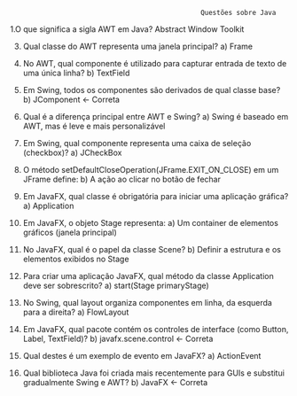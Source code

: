                                                     Questões sobre Java

1.O que significa a sigla AWT em Java?
  Abstract Window Toolkit

3. Qual classe do AWT representa uma janela principal?
a) Frame 

4. No AWT, qual componente é utilizado para capturar entrada de texto de uma única linha?
b) TextField

5. Em Swing, todos os componentes são derivados de qual classe base?
b) JComponent <- Correta

6. Qual é a diferença principal entre AWT e Swing?
a) Swing é baseado em AWT, mas é leve e mais personalizável

7. Em Swing, qual componente representa uma caixa de seleção (checkbox)?
a) JCheckBox 

8. O método setDefaultCloseOperation(JFrame.EXIT_ON_CLOSE) em um JFrame define:
b) A ação ao clicar no botão de fechar

9. Em JavaFX, qual classe é obrigatória para iniciar uma aplicação gráfica?
a) Application

11. Em JavaFX, o objeto Stage representa:
a) Um container de elementos gráficos (janela principal)

12. No JavaFX, qual é o papel da classe Scene?
b) Definir a estrutura e os elementos exibidos no Stage 

13. Para criar uma aplicação JavaFX, qual método da classe Application deve ser sobrescrito?
a) start(Stage primaryStage)

14. No Swing, qual layout organiza componentes em linha, da esquerda para a direita?
a) FlowLayout

15. Em JavaFX, qual pacote contém os controles de interface (como Button, Label, TextField)?
b) javafx.scene.control <- Correta

16. Qual destes é um exemplo de evento em JavaFX?
a) ActionEvent 

17. Qual biblioteca Java foi criada mais recentemente para GUIs e substitui gradualmente Swing e AWT?
b) JavaFX <- Correta


